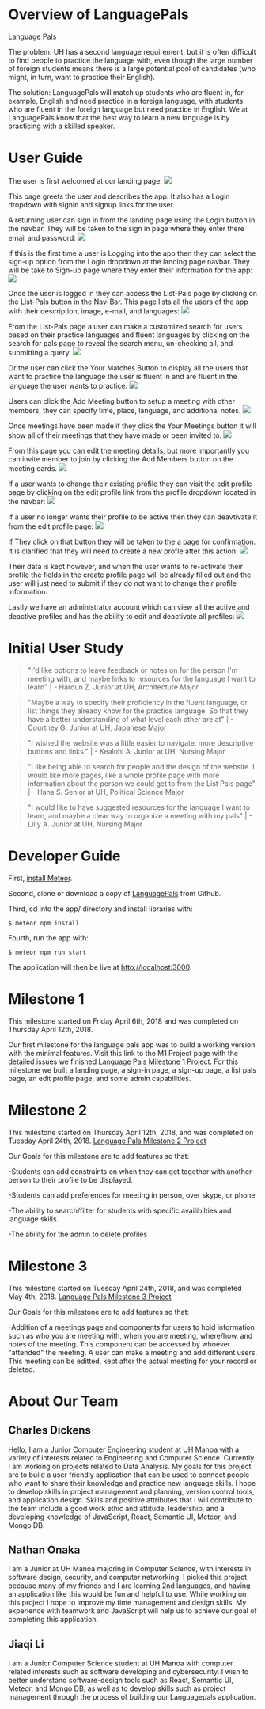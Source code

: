 # Overview of LanguagePals

[Language Pals](http://languagepals.meteorapp.com)

The problem: UH has a second language requirement, but it is often difficult to find people to practice the language with, even though the large number of foreign students means there is a large potential pool of candidates (who might, in turn, want to practice their English).

The solution: LanguagePals will match up students who are fluent in, for example, English and need practice in a foreign language, with students who are fluent in the foreign language but need practice in English. We at LanguagePals know that the best way to learn a new language is by practicing with a skilled speaker.

# User Guide

The user is first welcomed at our landing page:
![](landingPage.png)

This page greets the user and describes the app. It also has a Login dropdown with signin and signup links for the user.

A returning user can sign in from the landing page using the Login button in the navbar. They will be taken to the sign in page where they enter there email and password:
![](signInPage.png)

If this is the first time a user is Logging into the app then they can select the sign-up option from the Login dropdown at the landing page navbar. They will be take to Sign-up page where they enter their information for the app:
![](signupPage.png)

Once the user is logged in they can access the List-Pals page by clicking on the List-Pals button in the Nav-Bar. This page lists all the users of the app with their description, image, e-mail, and languages:
![](listPalsPage.png)

From the List-Pals page a user can make a customized search for users based on their practice languages and fluent languages by clicking on the search for pals page to reveal the search menu, un-checking all, and submitting a query.
![](listPalsSearch.png)

Or the user can click the Your Matches Button to display all the users that want to practice the language the user is fluent in and are fluent in the language the user wants to practice.
![](listPalsYourMatches.png)

Users can click the Add Meeting button to setup a meeting with other members, they can specify time, place, language, and additional notes.
![](addMeeting.PNG)

Once meetings have been made if they click the Your Meetings button it will show all of their meetings that they have made or been invited to.
![](yourMeetings.PNG)

From this page you can edit the meeting details, but more importantly you can invite member to join by clicking the Add Members button on the meeting cards.
![](addMembers.PNG)

If a user wants to change their existing profile they can visit the edit profile page by clicking on the edit profile link from the profile dropdown located in the navbar:
![](editProfilePage.png)

If a user no longer wants their profile to be active then they can deavtivate it from the edit profile page:
![](editProfilePageDeactivate.png)

If They click on that button they will be taken to the a page for confirmation. It is clarified that they will need to create a new profle after this action:
![](deactivatePage.png)

Their data is kept however, and when the user wants to re-activate their profile the fields in the create profile page will be already filled out and the user will just need to submit if they do not want to change their profile information.

Lastly we have an administrator account which can view all the active and deactive profiles and has the ability to edit and deactivate all profiles:
![](adminListPals.png)

# Initial User Study

> "I'd like options to leave feedback or notes on for the person I'm meeting with, and maybe links to resources for the language I want to learn" | - Haroun Z.  Junior at UH, Architecture Major

> "Maybe a way to specify their proficiency in the fluent language, or list things they already know for the practice language.  So that they have a better understanding of what level each other are at" | - Courtney G. Junior at UH, Japanese Major

> "I wished the website was a little easier to navigate, more descriptive buttons and links." | - Kealohi A. Junior at UH, Nursing Major

> "I like being able to search for people and the design of the website. I would like more pages, like a whole profile page with more information about the person we could get to from the List Pals page" | - Hans S. Senior at UH, Political Science Major

> "I would like to have suggested resources for the language I want to learn, and maybe a clear way to organize a meeting with my pals" | - Lilly A. Junior at UH, Nursing Major

# Developer Guide

First, [install Meteor](https://www.meteor.com/install).

Second, clone or download a copy of [LanguagePals](https://github.com/languagepals/languagepals) from Github.
  
Third, cd into the app/ directory and install libraries with:

```
$ meteor npm install
```
Fourth, run the app with:
```
$ meteor npm run start
```
The application will then be live at [http://localhost:3000](http://localhost:3000).

# Milestone 1
This milestone started on Friday April 6th, 2018 and was completed on Thursday April 12th, 2018.

Our first milestone for the language pals app was to build a working version with the minimal features. Visit this link to the M1 Project page with the detailed issues we finished [Language Pals Milestone 1 Project](https://github.com/languagepals/languagepals/projects/1). For this milestone we built a landing page, a sign-in page, a sign-up page, a list pals page, an edit profile page, and some admin capabilities. 

# Milestone 2
This milestone started on Thursday April 12th, 2018, and was completed on Tuesday April 24th, 2018.
[Language Pals Milestone 2 Project](https://github.com/languagepals/languagepals/projects/2)

Our Goals for this milestone are to add features so that:

-Students can add constraints on when they can get together with another person to their profile to be displayed. 

-Students can add preferences for meeting in person, over skype, or phone

-The ability to search/filter for students with specific availibilties and language skills.  

-The ability for the admin to delete profiles

# Milestone 3
This milestone started on Tuesday April 24th, 2018, and was completed May 4th, 2018.
[Language Pals Milestone 3 Project](https://github.com/languagepals/languagepals/projects/3)

Our Goals for this milestone are to add features so that:

-Addition of a meetings page and components for users to hold information such as who you are meeting with, when you are meeting, where/how, and notes of the meeting. This component can be accessed by whoever "attended" the meeting. A user can make a meeting and add different users. This meeting can be editted, kept after the actual meeting for your record or deleted. 

# About Our Team

## Charles Dickens
Hello, I am a Junior Computer Engineering student at UH Manoa with a variety of interests related to Engineering and Computer Science. Currently I am working on projects related to Data Analysis. My goals for this project are to build a user friendly application that can be used to connect people who want to share their knowledge and practice new language skills. I hope to develop skills in project management and planning, version control tools, and application design. Skills and positive attributes that I will contribute to the team include a good work ethic and attitude, leadership, and a developing knowledge of JavaScript, React, Semantic UI, Meteor, and Mongo DB.

## Nathan Onaka
I am a Junior at UH Manoa majoring in Computer Science, with interests in software design, security, and computer networking.  I picked this project because many of my friends and I are learning 2nd languages, and having an application like this would be fun and helpful to use.  While working on this project I hope to improve my time management and design skills.  My experience with teamwork and JavaScript will help us to achieve our goal of completing this application.

## Jiaqi Li
I am a Junior Computer Science student at UH Manoa with computer related interests such as software developing and cybersecurity. I wish to better understand software-design tools such as React, Semantic UI, Meteor, and Mongo DB, as well as to develop skills such as project management through the process of building our Languagepals application.

